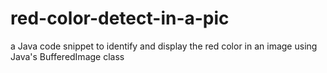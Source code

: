 # red-color-detect-in-a-pic
a Java code snippet to identify and display the red color in an image using Java's BufferedImage class
